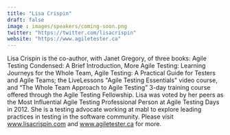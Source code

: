 ```yaml
---
title: "Lisa Crispin"
draft: false
image : images/speakers/coming-soon.png
twitter: "https://twitter.com/lisacrispin"
website: "https://www.agiletester.ca"
---
```


Lisa Crispin is the co-author, with Janet Gregory, of three books: Agile Testing Condensed: A Brief Introduction, More Agile Testing: Learning Journeys for the Whole Team, Agile Testing: A Practical Guide for Testers and Agile Teams; the LiveLessons "Agile Testing Essentials" video course, and “The Whole Team Approach to Agile Testing” 3-day training course offered through the Agile Testing Fellowship. Lisa was voted by her peers as the Most Influential Agile Testing Professional Person at Agile Testing Days in 2012. She is a testing advocate working at mabl to explore leading practices in testing in the software community. Please visit www.lisacrispin.com and www.agiletester.ca for more.

